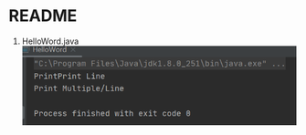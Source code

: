 # README
1. HelloWord.java ![HELLOWORLD.java](https://github.com/yclim95/java-basic-example/blob/master/img/helloworld.PNG)